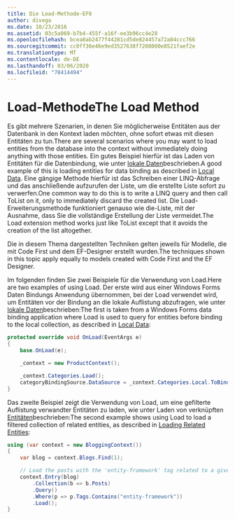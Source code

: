 ```yaml
---
title: Die Load-Methode-EF6
author: divega
ms.date: 10/23/2016
ms.assetid: 03c5a069-b7b4-455f-a16f-ee3b96cc4e28
ms.openlocfilehash: bcea8ab2477f44281cd5de824457a72a84ccc766
ms.sourcegitcommit: cc0ff36e46e9ed3527638f7208000e8521faef2e
ms.translationtype: MT
ms.contentlocale: de-DE
ms.lasthandoff: 03/06/2020
ms.locfileid: "78414494"
---
```

# <a name="the-load-method"></a><span data-ttu-id="60971-102">Load-Methode</span><span class="sxs-lookup"><span data-stu-id="60971-102">The Load Method</span></span>
<span data-ttu-id="60971-103">Es gibt mehrere Szenarien, in denen Sie möglicherweise Entitäten aus der Datenbank in den Kontext laden möchten, ohne sofort etwas mit diesen Entitäten zu tun.</span><span class="sxs-lookup"><span data-stu-id="60971-103">There are several scenarios where you may want to load entities from the database into the context without immediately doing anything with those entities.</span></span> <span data-ttu-id="60971-104">Ein gutes Beispiel hierfür ist das Laden von Entitäten für die Datenbindung, wie unter [lokale Daten](~/ef6/querying/local-data.md)beschrieben.</span><span class="sxs-lookup"><span data-stu-id="60971-104">A good example of this is loading entities for data binding as described in [Local Data](~/ef6/querying/local-data.md).</span></span> <span data-ttu-id="60971-105">Eine gängige Methode hierfür ist das Schreiben einer LINQ-Abfrage und das anschließende aufzurufen der Liste, um die erstellte Liste sofort zu verwerfen.</span><span class="sxs-lookup"><span data-stu-id="60971-105">One common way to do this is to write a LINQ query and then call ToList on it, only to immediately discard the created list.</span></span> <span data-ttu-id="60971-106">Die Load-Erweiterungsmethode funktioniert genauso wie die-Liste, mit der Ausnahme, dass Sie die vollständige Erstellung der Liste vermeidet.</span><span class="sxs-lookup"><span data-stu-id="60971-106">The Load extension method works just like ToList except that it avoids the creation of the list altogether.</span></span>  

<span data-ttu-id="60971-107">Die in diesem Thema dargestellten Techniken gelten jeweils für Modelle, die mit Code First und dem EF-Designer erstellt wurden.</span><span class="sxs-lookup"><span data-stu-id="60971-107">The techniques shown in this topic apply equally to models created with Code First and the EF Designer.</span></span>  

<span data-ttu-id="60971-108">Im folgenden finden Sie zwei Beispiele für die Verwendung von Load.</span><span class="sxs-lookup"><span data-stu-id="60971-108">Here are two examples of using Load.</span></span> <span data-ttu-id="60971-109">Der erste wird aus einer Windows Forms Daten Bindungs Anwendung übernommen, bei der Load verwendet wird, um Entitäten vor der Bindung an die lokale Auflistung abzufragen, wie unter [lokale Daten](~/ef6/querying/local-data.md)beschrieben:</span><span class="sxs-lookup"><span data-stu-id="60971-109">The first is taken from a Windows Forms data binding application where Load is used to query for entities before binding to the local collection, as described in [Local Data](~/ef6/querying/local-data.md):</span></span>  

``` csharp
protected override void OnLoad(EventArgs e)
{
    base.OnLoad(e);

    _context = new ProductContext();

    _context.Categories.Load();
    categoryBindingSource.DataSource = _context.Categories.Local.ToBindingList();
}
```  

<span data-ttu-id="60971-110">Das zweite Beispiel zeigt die Verwendung von Load, um eine gefilterte Auflistung verwandter Entitäten zu laden, wie unter Laden von verknüpften [Entitäten](~/ef6/querying/related-data.md)beschrieben:</span><span class="sxs-lookup"><span data-stu-id="60971-110">The second example shows using Load to load a filtered collection of related entities, as described in [Loading Related Entities](~/ef6/querying/related-data.md):</span></span>  

``` csharp
using (var context = new BloggingContext())
{
    var blog = context.Blogs.Find(1);

    // Load the posts with the 'entity-framework' tag related to a given blog
    context.Entry(blog)
        .Collection(b => b.Posts)
        .Query()
        .Where(p => p.Tags.Contains("entity-framework"))
        .Load();
}
```  
